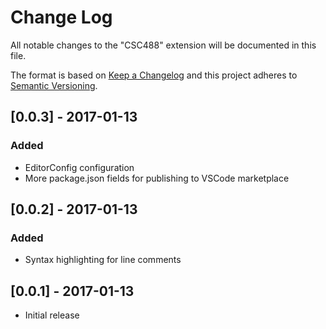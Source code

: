 # Change Log
All notable changes to the "CSC488" extension will be documented in this file.

The format is based on [Keep a Changelog](http://keepachangelog.com/) and this project adheres to [Semantic Versioning](http://semver.org/).

## [0.0.3] - 2017-01-13
### Added
- EditorConfig configuration
- More package.json fields for publishing to VSCode marketplace

## [0.0.2] - 2017-01-13
### Added
- Syntax highlighting for line comments

## [0.0.1] - 2017-01-13
- Initial release
